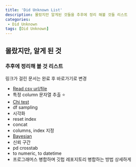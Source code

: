 ```yaml
---
title: 'Did Unknown List'
description: 몰랐지만 알게된 것들을 추후에 정리 해볼 것들 리스트
categories:
 - Did Unknown
tags: [Did Unknown]
---
```


## 몰랐지만, 알게 된 것
### 추후에 정리해 볼 것 리스트
링크가 걸린 문서는 완료 후 바로가기로 변경

- [Read csv url/file](https://6mini.github.io/did%20unknown/2021/07/19/didunk2/)
- 특정 column 문자열 추출 ⭐️ 
- [Chi test](https://velog.io/@6mini/Python-Scipy-chi-square-test-1-2-Sample-%EC%B9%B4%EC%9D%B4-%EC%A0%9C%EA%B3%B1-%ED%85%8C%EC%8A%A4%ED%8A%B8)
- df sampling
- 시각화
- reset index
- concat
- columns, index 지정
- [Bayesian](https://velog.io/@6mini/%EB%B2%A0%EC%9D%B4%EC%A7%80%EC%95%88-%ED%86%B5%EA%B3%84-%EC%98%88%EC%A0%9C%EB%A1%9C-%EC%9D%B4%ED%95%B4%ED%95%98%EA%B8%B0)
- 신뢰 구간
- pd crosstab
- to numeric, to datetime
- 프로그래머스 병합하며 깃헙 레포지토리 병합하는 방법 상세하게